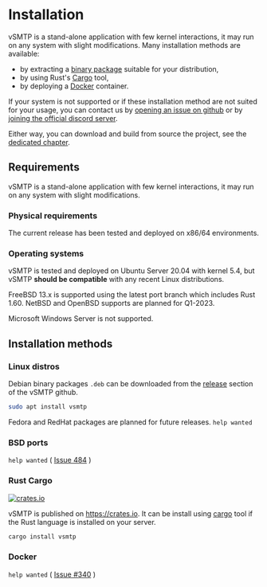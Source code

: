 # Installation

vSMTP is a stand-alone application with few kernel interactions, it may run on any system with slight modifications. Many installation methods are available:

* by extracting a [binary package](#installing-vsmtp-from-packages) suitable for your distribution,
* by using Rust's [Cargo](#using-cargo) tool,
* by deploying a [Docker](#docker) container.

If your system is not supported or if these installation method are not suited for your usage, you can contact us by [opening an issue on github](https://github.com/viridIT/vSMTP/issues/new/choose) or by [joining the official discord server](https://discord.gg/N8JGBRBshf).

Either way, you can download and build from source the project, see the [dedicated chapter](./source.md).

## Requirements

vSMTP is a stand-alone application with few kernel interactions, it may run on any system with slight modifications.

### Physical requirements

The current release has been tested and deployed on x86/64 environments.

### Operating systems

vSMTP is tested and deployed on Ubuntu Server 20.04 with kernel 5.4, but vSMTP **should be compatible** with any recent Linux distributions.

FreeBSD 13.x is supported using the latest port branch which includes Rust 1.60. NetBSD and OpenBSD supports are planned for Q1-2023.

Microsoft Windows Server is not supported.

## Installation methods

### Linux distros

Debian binary packages `.deb` can be downloaded from the [release] section of the vSMTP github.

[release]: https://github.com/viridIT/vSMTP/releases/latest

```sh
sudo apt install vsmtp
```

Fedora and RedHat packages are planned for future releases. `help wanted`

### BSD ports

`help wanted` ( [Issue 484](https://github.com/viridIT/vSMTP/issues/484) )

### Rust Cargo

<a href="https://crates.io/crates/vsmtp">
  <img src="https://img.shields.io/crates/v/vsmtp.svg"
    alt="crates.io" />
</a>

vSMTP is published on <https://crates.io>. It can be install using [cargo] tool if the Rust language is installed on your server.

```sh
cargo install vsmtp
```

[cargo]: https://doc.rust-lang.org/cargo

### Docker

`help wanted` ( [Issue #340](https://github.com/viridIT/vSMTP/issues/340) )
